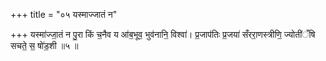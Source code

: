 +++
title = "०५ यस्माज्जातं न"

+++
यस्मा॑ज्जा॒तं न पु॒रा किं च॒नैव य आ॑ब॒भूव॒ भुव॑नानि॒ विश्वा॑। प्र॒जाप॑तिः प्र॒जया॑ सँररा॒णस्त्रीणि॒ ज्योती॑ँषि सचते॒ स॒ षो॑ड॒शी ॥५ ॥